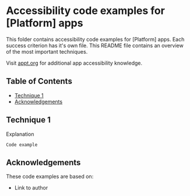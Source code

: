 # Accessibility code examples for [Platform] apps

This folder contains accessibility code examples for [Platform] apps. Each success criterion has it's own file. This README file contains an overview of the most important techniques.

Visit [appt.org](https://appt.org/) for additional app accessibility knowledge.

## Table of Contents <!-- omit in toc -->

- [Technique 1](#technique-1)
- [Acknowledgements](#acknowledgements)

## Technique 1

Explanation

```language
Code example
```

## Acknowledgements

These code examples are based on:

- Link to author
